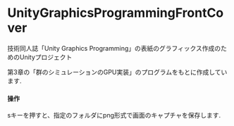 # UnityGraphicsProgrammingFrontCover

技術同人誌「Unity Graphics Programming」の表紙のグラフィックス作成のためのUnityプロジェクト

第3章の「群のシミュレーションのGPU実装」のプログラムをもとに作成しています.

#### 操作
sキーを押すと、指定のフォルダにpng形式で画面のキャプチャを保存します.
